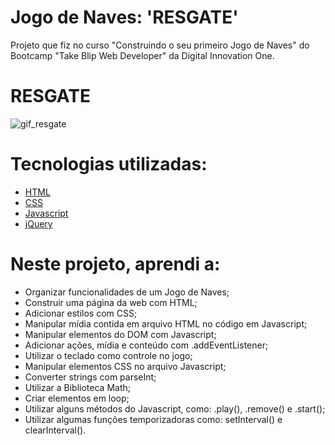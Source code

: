 # Jogo de Naves: 'RESGATE'
Projeto que fiz no curso "Construindo o seu primeiro Jogo de Naves" do Bootcamp "Take Blip Web Developer" da Digital Innovation One.

# RESGATE
  
  ![gif_resgate](https://user-images.githubusercontent.com/81118959/160459192-89b9dfd5-e43f-4717-8494-0dc33523f50c.gif)
  
   
  
  # Tecnologias utilizadas:
  * [HTML](https://github.com/Fernanda-Dantas/Jogo_De_Naves_Resgate/blob/main/index.html)
  * [CSS](https://github.com/Fernanda-Dantas/Jogo_De_Naves_Resgate/blob/main/styles.css)
  * [Javascript](https://github.com/Fernanda-Dantas/Jogo_De_Naves_Resgate/blob/main/assets.js)
  * [jQuery](https://github.com/Fernanda-Dantas/Jogo_De_Naves_Resgate/blob/main/assets.js)
  
  
  # Neste projeto, aprendi a:
  * Organizar funcionalidades de um Jogo de Naves;
  * Construir uma página da web com HTML;
  * Adicionar estilos com CSS;
  * Manipular mídia contida em arquivo HTML no código em Javascript;
  * Manipular elementos do DOM com Javascript;
  * Adicionar ações, mídia e conteúdo com .addEventListener;
  * Utilizar o teclado como controle no jogo;
  * Manipular elementos CSS no arquivo Javascript;
  * Converter strings com parseInt;
  * Utilizar a Biblioteca Math;
  * Criar elementos em loop;
  * Utilizar alguns métodos do Javascript, como: .play(), .remove() e .start();
  * Utilizar algumas funções temporizadoras como: setInterval() e clearInterval().
  
